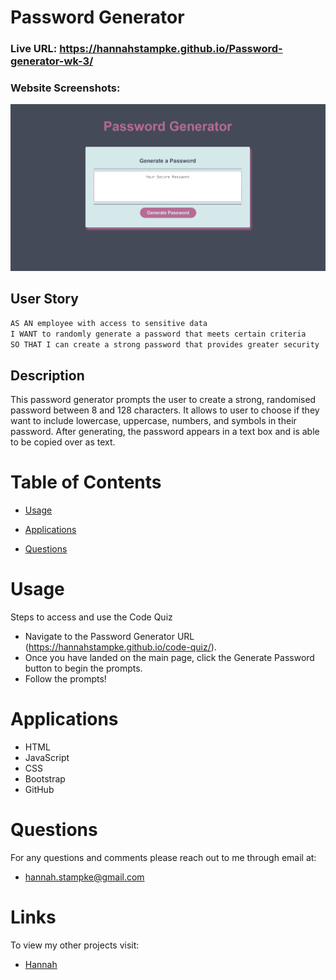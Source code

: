 # Password Generator


### Live URL: https://hannahstampke.github.io/Password-generator-wk-3/
### Website Screenshots:
![Main page of Password Generator](./Assets/images/Password-generator.png)

## User Story 
```md
AS AN employee with access to sensitive data
I WANT to randomly generate a password that meets certain criteria
SO THAT I can create a strong password that provides greater security
```

## Description

This password generator prompts the user to create a strong, randomised password between 8 and 128 characters.
It allows to user to choose if they want to include lowercase, uppercase, numbers, and symbols in their password.
After generating, the password appears in a text box and is able to be copied over as text.


# Table of Contents

- [Usage](#usage)

- [Applications](#applications)

- [Questions](#questions)


# Usage

Steps to access and use the Code Quiz

- Navigate to the Password Generator URL (https://hannahstampke.github.io/code-quiz/).
- Once you have landed on the main page, click the Generate Password button to begin  the prompts.
- Follow the prompts!


# Applications
- HTML
- JavaScript
- CSS
- Bootstrap
- GitHub


# Questions 
For any questions and comments please reach out to me through email at:
- hannah.stampke@gmail.com


# Links
To view my other projects visit:
- [Hannah](https://github.com/HannahStampke)

